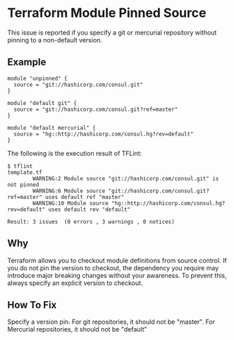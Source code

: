 # Terraform Module Pinned Source
This issue is reported if you specify a git or mercurial repository without pinning to a non-default version.

## Example
```
module "unpinned" {
  source = "git://hashicorp.com/consul.git"
}

module "default git" {
  source = "git://hashicorp.com/consul.git?ref=master"
}

module "default mercurial" {
  source = "hg::http://hashicorp.com/consul.hg?rev=default"
}
```

The following is the execution result of TFLint: 

```
$ tflint
template.tf
        WARNING:2 Module source "git://hashicorp.com/consul.git" is not pinned
        WARNING:6 Module source "git://hashicorp.com/consul.git?ref=master" uses default ref "master"
        WARNING:10 Module source "hg::http://hashicorp.com/consul.hg?rev=default" uses default rev "default"

Result: 3 issues  (0 errors , 3 warnings , 0 notices)
```

## Why
Terraform allows you to checkout module definitions from source control. If you do not pin the version to checkout, the dependency you require may introduce major breaking changes without your awareness. To prevent this, always specify an explicit version to checkout.

## How To Fix
Specify a version pin.  For git repositories, it should not be "master". For Mercurial repositories, it should not be "default"
